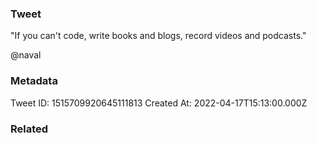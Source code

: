 ### Tweet
"If you can't code, write books and blogs, record videos and podcasts." 

@naval

### Metadata
Tweet ID: 1515709920645111813
Created At: 2022-04-17T15:13:00.000Z

### Related

